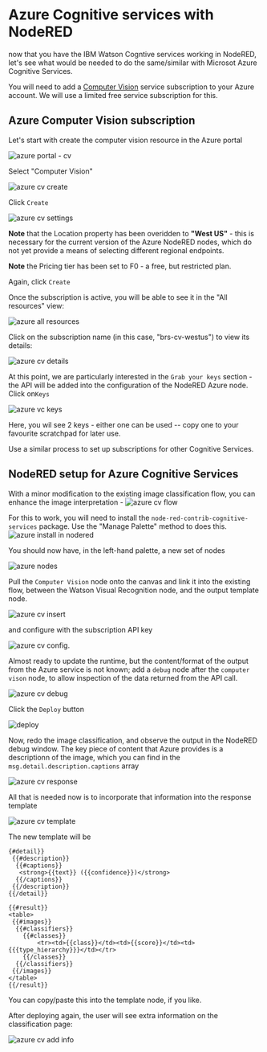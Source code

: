 # Azure Cognitive services with NodeRED

now that you have the IBM Watson Cogntive services working in NodeRED,
let's see what would be needed to do the same/similar with Microsot Azure Cognitive Services.

You will need to add a [Computer Vision](https://azure.microsoft.com/en-us/services/cognitive-services/directory/vision/) service subscription
to your Azure account. We will use a limited free service subscription for this.

## Azure Computer Vision subscription
Let's start with create the computer vision resource in the Azure portal

![azure portal - cv](img/mg-brs-azure-cv-select.png)

Select "Computer Vision"

![azure cv create](img/mg-brs-azure-cv-create.png)

Click `Create`

![azure cv settings](img/mg-brs-azure-cv-settings.png)

**Note** that the Location property has been overidden to **"West US"** -
this is necessary for the current version of the Azure NodeRED nodes,
which do not yet provide a means of selecting different regional endpoints.

**Note** the Pricing tier has been set to F0 - a free, but restricted plan.

Again, click `Create`

Once the subscription is active, you will be able to see it in the "All resources" view:

![azure all resources](img/mg-brs-azure-cv-active.png)

Click on the subscription name (in this case, "brs-cv-westus") to view its details:

![azure cv details](img/mg-brs-azure-cv-details.png)

At this point, we are particularly interested in the  `Grab your keys` section -
the API will be added into the configuration of the NodeRED Azure node.
Click on`Keys`

![azure vc keys](img/mg-brs-azure-cv-keys.png)

Here, you wil see 2 keys - either one can be used -- copy one to your favourite scratchpad for later use.

Use a similar process to set up subscriptions for other Cognitive Services.

## NodeRED setup for Azure Cognitive Services

With a minor modification to the existing image classification flow,
you can enhance the image interpretation -
![azure cv flow](img/mg-brs-azure-cv-flow.png)

For this to work, you will need to install the `node-red-contrib-cognitive-services` package.
Use the "Manage Palette" method to does this.
![azure install in nodered](img/mg-brs-azure-install.png)

You should now have, in the left-hand palette, a new set of nodes

![azure nodes](img/mg-brs-azure-nodes.png)

Pull the `Computer Vision` node onto the canvas and link it into the existing flow, between the Watson Visual Recognition node, and the output template node.

![azure cv insert](img/mg-brs-azure-cv-insert.png)

and configure with the subscription API key

![azure cv config](img/mg-brs-azure-cv-config.png).

Almost ready to update the runtime, but the content/format of the output from the Azure service is not known; add a `debug` node after the `computer vison` node,
to allow inspection of the data returned from the API call.

![azure cv debug](img/mg-brs-azure-cv-debug.png)

Click the `Deploy` button

![deploy](img/qcon-deploy-button.png)

Now, redo the image classification, and observe the output in the NodeRED debug window.
The key piece of content that Azure provides is a descriptionn of the image, which you can find in the `msg.detail.description.captions` array

![azure cv response](img/mg-brs-azure-cv-response.png)

All that is needed now is to incorporate that information into the response template

![azure cv template](img/mg-brs-azure-cv-template.png)

The new template will be
```
{#detail}}
 {{#description}}
  {{#captions}}
   <strong>{{text}} ({{confidence}})</strong>
  {{/captions}}
 {{/description}}
{{/detail}}

{{#result}}
<table>
 {{#images}}
  {{#classifiers}}
    {{#classes}}
        <tr><td>{{class}}</td><td>{{score}}</td><td>{{{type_hierarchy}}}</td></tr>
    {{/classes}}
  {{/classifiers}}
 {{/images}}
</table>
{{/result}}
```
You can copy/paste this into the template node, if you like.

After deploying again, the user will see extra information on the classification page:

![azure cv add info](img/mg-brs-azure-cv-addon.png)
